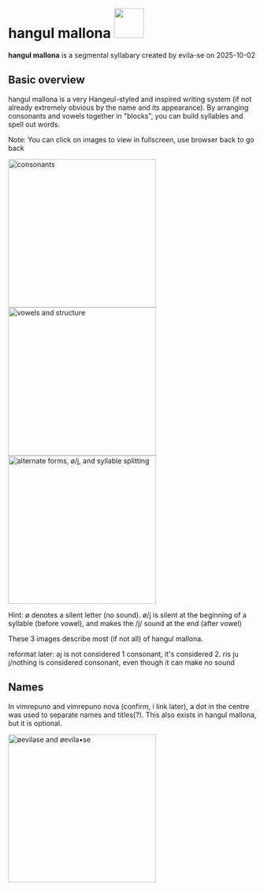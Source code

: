 # hangul mallona <img src="https://almostahexagon2.github.io/lri/uploads/imgs/orthography/hangul-mallona/title.jpg" height=60 />
**hangul mallona** is a segmental syllabary created by evila-se on 2025-10-02

## Basic overview
hangul mallona is a very Hangeul-styled and inspired writing system (if not already extremely obvious by the name and its appearance). By arranging consonants and vowels together in "blocks", you can build syllables and spell out words.

Note: You can click on images to view in fullscreen, use browser back to go back

<img src="https://almostahexagon2.github.io/lri/uploads/imgs/orthography/hangul-mallona/overview-consonant.png" width=300 title="consonants" />
<img src="https://almostahexagon2.github.io/lri/uploads/imgs/orthography/hangul-mallona/overview-vowel-i-structure.png" width=300 title="vowels and structure" />
<img src="https://almostahexagon2.github.io/lri/uploads/imgs/orthography/hangul-mallona/overview-alternate-i-j-i-splitting.png" width=300 title="alternate forms, ø/j, and syllable splitting" />

Hint: ø denotes a silent letter (no sound). ø/j is silent at the beginning of a syllable (before vowel), and makes the /j/ sound at the end (after vowel)

These 3 images describe most (if not all) of hangul mallona.

reformat later: aj is not considered 1 consonant, it's considered 2. ris ju j/nothing is considered consonant, even though it can make no sound

## Names
In vimrepuno and vimrepuno nova (confirm, i link later), a dot in the centre was used to separate names and titles(?). This also exists in hangul mallona, but it is optional.

<img src="https://almostahexagon2.github.io/lri/uploads/imgs/orthography/hangul-mallona/dot-v-nami.jpg" width=300 title="øevilase and øevila•se" />
